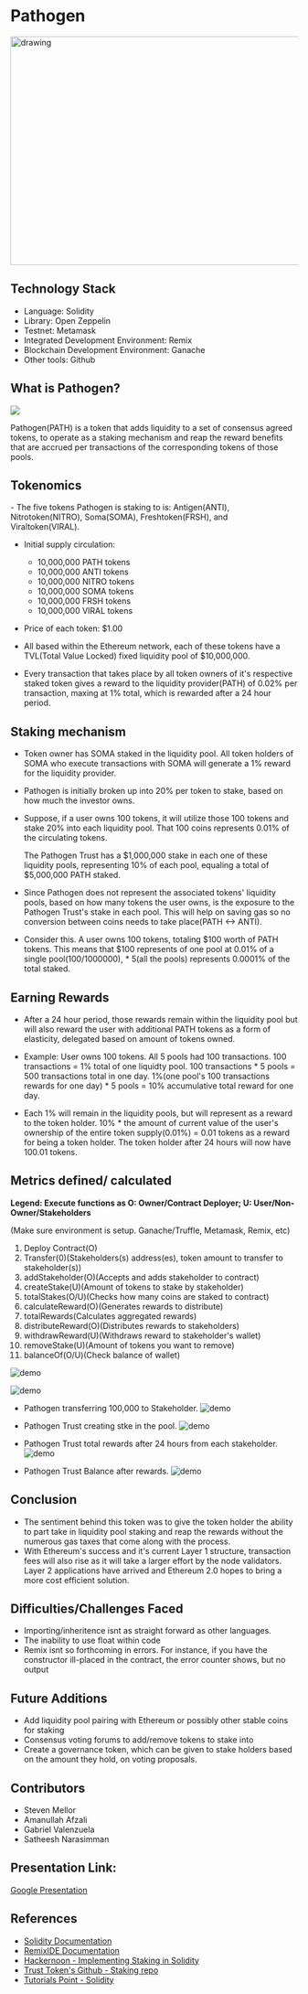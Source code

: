 # Pathogen

<img src="https://www.creative-biolabs.com/vaccine/images/Pathogen-Target-Based-Vaccine-Design-Fig.2.jpg" alt="drawing" width="650" height="400"/>

## Technology Stack
- Language: Solidity 
- Library: Open Zeppelin
- Testnet: Metamask
- Integrated Development Environment: Remix
- Blockchain Development Environment: Ganache
- Other tools: Github

## What is Pathogen?

<img src="https://i.ibb.co/NrmRn50/pathogen.jpg" >

Pathogen(PATH) is a token that adds liquidity to a set of consensus agreed tokens, to operate as a staking mechanism and reap the reward benefits that are accrued per transactions of the corresponding tokens of those pools.</p>

## Tokenomics
</p>
- The five tokens Pathogen is staking to is: Antigen(ANTI), Nitrotoken(NITRO), Soma(SOMA), Freshtoken(FRSH), and Viraltoken(VIRAL). 

- Initial supply circulation: </p>
  - 10,000,000 PATH tokens
  - 10,000,000 ANTI tokens
  - 10,000,000 NITRO tokens
  - 10,000,000 SOMA tokens
  - 10,000,000 FRSH tokens
  - 10,000,000 VIRAL tokens </p>

- Price of each token: $1.00</p>

- All based within the Ethereum network, each of these tokens have a TVL(Total Value Locked) fixed liquidity pool of $10,000,000. 

- Every transaction that takes place by all token owners of it's respective staked token gives a reward to the liquidity provider(PATH) of 0.02% per transaction, maxing at 1% total, which is rewarded after a 24 hour period.</p>

## Staking mechanism
 - Token owner has SOMA staked in the liquidity pool. All token holders of SOMA who execute transactions with SOMA will generate a 1% reward for the liquidity provider. </p>

- Pathogen is initially broken up into 20% per token to stake, based on how much the investor owns. </p>

- Suppose, if a user owns 100 tokens, it will utilize those 100 tokens and stake 20% into each liquidity pool. That 100 coins represents 0.01% of the circulating tokens. </p>
The Pathogen Trust has a $1,000,000 stake in each one of these liquidity pools, representing 10% of each pool, equaling a total of $5,000,000 PATH staked. 

- Since Pathogen does not represent the associated tokens' liquidity pools, based on how many tokens the user owns, is the exposure to the Pathogen Trust's stake in each pool. This will help on saving gas so no conversion between coins needs to take place(PATH <-> ANTI). </p>
 
- Consider this. A user owns 100 tokens, totaling $100 worth of PATH tokens. This means that $100 represents of one pool at 0.01% of a single pool(100/1000000), * 5(all the pools) represents 0.0001% of the total staked. </p>

## Earning Rewards
- After a 24 hour period, those rewards remain within the liquidity pool but will also reward the user with additional PATH tokens as a form of elasticity, delegated based on amount of tokens owned. </p>

- Example: User owns 100 tokens. All 5 pools had 100 transactions. 100 transactions = 1% total of one liquidty pool. 100 transactions * 5 pools = 500 transactions total in one day. 1%(one pool's 100 transactions rewards for one day) * 5 pools = 10% accumulative total reward for one day. 

-  Each 1% will remain in the liquidity pools, but will represent as a reward to the token holder. 10% * the amount of current value of the user's ownership of the entire token supply(0.01%) = 0.01 tokens as a reward for being a token holder. The token holder after 24 hours will now have 100.01 tokens.

## Metrics defined/ calculated
**Legend: Execute functions as O: Owner/Contract Deployer; U: User/Non-Owner/Stakeholders**</p>
(Make sure environment is setup. Ganache/Truffle, Metamask, Remix, etc)</p>
1) Deploy Contract(O)
2) Transfer(0)(Stakeholders(s) address(es), token amount to transfer to stakeholder(s))
3) addStakeholder(O)(Accepts and adds stakeholder to contract)
4) createStake(U)(Amount of tokens to stake by stakeholder)
5) totalStakes(O/U)(Checks how many coins are staked to contract)
6) calculateReward(O)(Generates rewards to distribute)
7) totalRewards(Calculates aggregated rewards)
8) distributeReward(O)(Distributes rewards to stakeholders)
9) withdrawReward(U)(Withdraws reward to stakeholder's wallet)
10) removeStake(U)(Amount of tokens you want to remove)
11) balanceOf(O/U)(Check balance of wallet)

![demo](https://github.com/stevenmellor-bootcamp/Pathogen/blob/master/images/Pathogen_Full_1.png?raw=true)

![demo](https://github.com/stevenmellor-bootcamp/Pathogen/blob/master/images/Pathogen_Full_2.png?raw=true)


- Pathogen transferring 100,000 to Stakeholder.
![demo](https://github.com/stevenmellor-bootcamp/Pathogen/blob/master/images/Pathogen_Transfer.png?raw=true)

- Pathogen Trust creating stke in the pool.
![demo](https://github.com/stevenmellor-bootcamp/Pathogen/blob/master/images/Pathogen_createStake.png?raw=true)

- Pathogen Trust total rewards after 24 hours from each stakeholder.
![demo](https://github.com/stevenmellor-bootcamp/Pathogen/blob/master/images/Pathogen_totalRewards.png?raw=true)

- Pathogen Trust Balance after rewards.
![demo](https://github.com/stevenmellor-bootcamp/Pathogen/blob/master/images/Pathogen_Balance_After_Rewards.png?raw=true)


## Conclusion
- The sentiment behind this token was to give the token holder the ability to part take in liquidity pool staking and reap the rewards without the numerous gas taxes that come along with the process. 
- With Ethereum's success and it's current Layer 1 structure, transaction fees will also rise as it will take a larger effort by the node validators. Layer 2 applications have arrived and Ethereum 2.0 hopes to bring a more cost efficient solution.

## Difficulties/Challenges Faced
- Importing/inheritence isnt as straight forward as other languages. 
- The inability to use float within code
- Remix isnt so forthcoming in errors. For instance, if you have the constructor ill-placed in the contract, the error counter shows, but no output

## Future Additions
- Add liquidity pool pairing with Ethereum or possibly other stable coins for staking
- Consensus voting forums to add/remove tokens to stake into
- Create a governance token, which can be given to stake holders based on the amount they hold, on voting proposals.

## Contributors
- Steven Mellor
- Amanullah Afzali
- Gabriel Valenzuela
- Satheesh Narasimman

## Presentation Link:
[Google Presentation](https://docs.google.com/presentation/d/1lA4LhZ7bd5inEWTjGGpatf_CegOAH8c5wGgmSHaqTAk/edit)

## References
- [Solidity Documentation](https://docs.soliditylang.org/en/v0.5.0/introduction-to-smart-contracts.html)
- [RemixIDE Documentation](https://remix-ide.readthedocs.io/en/latest/index.html)
- [Hackernoon - Implementing Staking in Solidity](https://medium.com/hackernoon/implementing-staking-in-solidity-1687302a82cf)
- [Trust Token's Github - Staking repo](https://github.com/trusttoken/TrustToken-smart-contracts/blob/master/staking.sol)
- [Tutorials Point - Solidity](https://www.tutorialspoint.com/solidity/index.htm)
